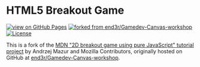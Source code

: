 HTML5 Breakout Game
===================

[![view on GitHub Pages](https://img.shields.io/badge/view-GitHub%20Pages-blueviolet)][1]
[![forked from end3r/Gamedev-Canvas-workshop](https://img.shields.io/badge/forks-end3r%2FGamedev--Canvas--workshop-blue)][3]
[![License](https://img.shields.io/github/license/jgreitemann/breakout)](LICENSE.md)

This is a fork of the [MDN "2D breakout game using pure JavaScript" tutorial project][2] by Andrzej Mazur and Mozilla Contributors, originally hosted on GitHub at [end3r/Gamedev-Canvas-workshop][3].

[1]: https://jgreitemann.github.io/breakout
[2]: https://developer.mozilla.org/en-US/docs/Games/Tutorials/2D_Breakout_game_pure_JavaScript
[3]: https://github.com/end3r/Gamedev-Canvas-workshop

